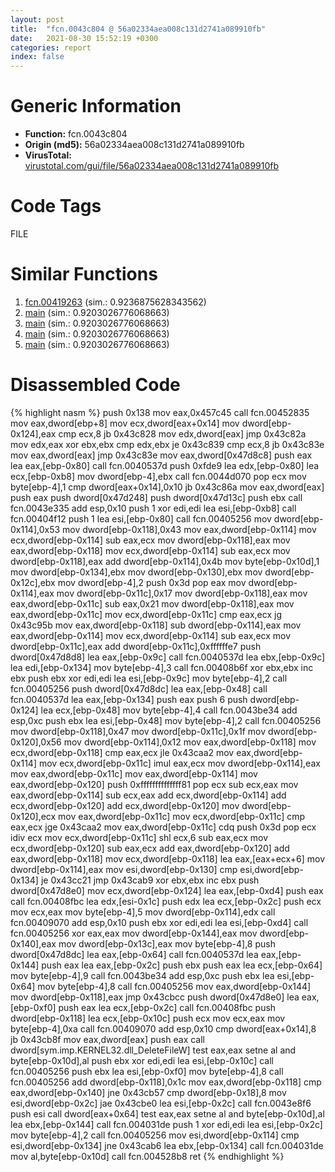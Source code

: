 ```yaml
---
layout: post
title:  "fcn.0043c804 @ 56a02334aea008c131d2741a089910fb"
date:   2021-08-30 15:52:19 +0300
categories: report
index: false
---
```


# Generic Information
- **Function:** fcn.0043c804
- **Origin (md5):** 56a02334aea008c131d2741a089910fb
- **VirusTotal:** [virustotal.com/gui/file/56a02334aea008c131d2741a089910fb][virustotal_ref]

# Code Tags
<span class="tag" id="FILE">FILE</span>


# Similar Functions

1. [fcn.00419263][similar_1_ref] (sim.: 0.9236875628343562)
2. [main][similar_2_ref] (sim.: 0.9203026776068663)
3. [main][similar_3_ref] (sim.: 0.9203026776068663)
4. [main][similar_4_ref] (sim.: 0.9203026776068663)
5. [main][similar_5_ref] (sim.: 0.9203026776068663)


# Disassembled Code

{% highlight nasm %}
push 0x138
mov eax,0x457c45
call fcn.00452835
mov eax,dword[ebp+8]
mov ecx,dword[eax+0x14]
mov dword[ebp-0x124],eax
cmp ecx,8
jb 0x43c828
mov edx,dword[eax]
jmp 0x43c82a
mov edx,eax
xor ebx,ebx
cmp edx,ebx
je 0x43c839
cmp ecx,8
jb 0x43c83e
mov eax,dword[eax]
jmp 0x43c83e
mov eax,dword[0x47d8c8]
push eax
lea eax,[ebp-0x80]
call fcn.0040537d
push 0xfde9
lea edx,[ebp-0x80]
lea ecx,[ebp-0xb8]
mov dword[ebp-4],ebx
call fcn.0044d070
pop ecx
mov byte[ebp-4],1
cmp dword[eax+0x14],0x10
jb 0x43c86a
mov eax,dword[eax]
push eax
push dword[0x47d248]
push dword[0x47d13c]
push ebx
call fcn.0043e335
add esp,0x10
push 1
xor edi,edi
lea esi,[ebp-0xb8]
call fcn.00404f12
push 1
lea esi,[ebp-0x80]
call fcn.00405256
mov dword[ebp-0x114],0x53
mov dword[ebp-0x118],0x43
mov eax,dword[ebp-0x114]
mov ecx,dword[ebp-0x114]
sub eax,ecx
mov dword[ebp-0x118],eax
mov eax,dword[ebp-0x118]
mov ecx,dword[ebp-0x114]
sub eax,ecx
mov dword[ebp-0x118],eax
add dword[ebp-0x114],0x4b
mov byte[ebp-0x10d],1
mov dword[ebp-0x134],ebx
mov dword[ebp-0x130],ebx
mov dword[ebp-0x12c],ebx
mov dword[ebp-4],2
push 0x3d
pop eax
mov dword[ebp-0x114],eax
mov dword[ebp-0x11c],0x17
mov dword[ebp-0x118],eax
mov eax,dword[ebp-0x11c]
sub eax,0x21
mov dword[ebp-0x118],eax
mov eax,dword[ebp-0x11c]
mov ecx,dword[ebp-0x11c]
cmp eax,ecx
jg 0x43c95b
mov eax,dword[ebp-0x118]
sub dword[ebp-0x114],eax
mov eax,dword[ebp-0x114]
mov ecx,dword[ebp-0x114]
sub eax,ecx
mov dword[ebp-0x11c],eax
add dword[ebp-0x11c],0xffffffe7
push dword[0x47d8d8]
lea eax,[ebp-0x9c]
call fcn.0040537d
lea ebx,[ebp-0x9c]
lea edi,[ebp-0x134]
mov byte[ebp-4],3
call fcn.00408b6f
xor ebx,ebx
inc ebx
push ebx
xor edi,edi
lea esi,[ebp-0x9c]
mov byte[ebp-4],2
call fcn.00405256
push dword[0x47d8dc]
lea eax,[ebp-0x48]
call fcn.0040537d
lea eax,[ebp-0x134]
push eax
push 6
push dword[ebp-0x124]
lea ecx,[ebp-0x48]
mov byte[ebp-4],4
call fcn.0043be34
add esp,0xc
push ebx
lea esi,[ebp-0x48]
mov byte[ebp-4],2
call fcn.00405256
mov dword[ebp-0x118],0x47
mov dword[ebp-0x11c],0x1f
mov dword[ebp-0x120],0x56
mov dword[ebp-0x114],0x12
mov eax,dword[ebp-0x118]
mov ecx,dword[ebp-0x118]
cmp eax,ecx
jle 0x43caa2
mov eax,dword[ebp-0x114]
mov ecx,dword[ebp-0x11c]
imul eax,ecx
mov dword[ebp-0x114],eax
mov eax,dword[ebp-0x11c]
mov eax,dword[ebp-0x114]
mov eax,dword[ebp-0x120]
push 0xffffffffffffff81
pop ecx
sub ecx,eax
mov eax,dword[ebp-0x114]
sub ecx,eax
add ecx,dword[ebp-0x114]
add ecx,dword[ebp-0x120]
add ecx,dword[ebp-0x120]
mov dword[ebp-0x120],ecx
mov eax,dword[ebp-0x11c]
mov ecx,dword[ebp-0x11c]
cmp eax,ecx
jge 0x43caa2
mov eax,dword[ebp-0x11c]
cdq
push 0x3d
pop ecx
idiv ecx
mov ecx,dword[ebp-0x11c]
shl ecx,6
sub eax,ecx
mov ecx,dword[ebp-0x120]
sub eax,ecx
add eax,dword[ebp-0x120]
add eax,dword[ebp-0x118]
mov ecx,dword[ebp-0x118]
lea eax,[eax+ecx+6]
mov dword[ebp-0x114],eax
mov esi,dword[ebp-0x130]
cmp esi,dword[ebp-0x134]
je 0x43cc21
jmp 0x43cab9
xor ebx,ebx
inc ebx
push dword[0x47d8e0]
mov ecx,dword[ebp-0x124]
lea eax,[ebp-0xd4]
push eax
call fcn.00408fbc
lea edx,[esi-0x1c]
push edx
lea ecx,[ebp-0x2c]
push ecx
mov ecx,eax
mov byte[ebp-4],5
mov dword[ebp-0x114],edx
call fcn.00409070
add esp,0x10
push ebx
xor edi,edi
lea esi,[ebp-0xd4]
call fcn.00405256
xor eax,eax
mov dword[ebp-0x144],eax
mov dword[ebp-0x140],eax
mov dword[ebp-0x13c],eax
mov byte[ebp-4],8
push dword[0x47d8dc]
lea eax,[ebp-0x64]
call fcn.0040537d
lea eax,[ebp-0x144]
push eax
lea eax,[ebp-0x2c]
push ebx
push eax
lea ecx,[ebp-0x64]
mov byte[ebp-4],9
call fcn.0043be34
add esp,0xc
push ebx
lea esi,[ebp-0x64]
mov byte[ebp-4],8
call fcn.00405256
mov eax,dword[ebp-0x144]
mov dword[ebp-0x118],eax
jmp 0x43cbcc
push dword[0x47d8e0]
lea eax,[ebp-0xf0]
push eax
lea ecx,[ebp-0x2c]
call fcn.00408fbc
push dword[ebp-0x118]
lea ecx,[ebp-0x10c]
push ecx
mov ecx,eax
mov byte[ebp-4],0xa
call fcn.00409070
add esp,0x10
cmp dword[eax+0x14],8
jb 0x43cb8f
mov eax,dword[eax]
push eax
call dword[sym.imp.KERNEL32.dll_DeleteFileW]
test eax,eax
setne al
and byte[ebp-0x10d],al
push ebx
xor edi,edi
lea esi,[ebp-0x10c]
call fcn.00405256
push ebx
lea esi,[ebp-0xf0]
mov byte[ebp-4],8
call fcn.00405256
add dword[ebp-0x118],0x1c
mov eax,dword[ebp-0x118]
cmp eax,dword[ebp-0x140]
jne 0x43cb57
cmp dword[ebp-0x18],8
mov esi,dword[ebp-0x2c]
jae 0x43cbe0
lea esi,[ebp-0x2c]
call fcn.0043e8f6
push esi
call dword[eax+0x64]
test eax,eax
setne al
and byte[ebp-0x10d],al
lea ebx,[ebp-0x144]
call fcn.004031de
push 1
xor edi,edi
lea esi,[ebp-0x2c]
mov byte[ebp-4],2
call fcn.00405256
mov esi,dword[ebp-0x114]
cmp esi,dword[ebp-0x134]
jne 0x43cab6
lea ebx,[ebp-0x134]
call fcn.004031de
mov al,byte[ebp-0x10d]
call fcn.004528b8
ret
{% endhighlight %}


[similar_1_ref]: /report/fcn.00419263@44e1ffcf4e71f4505c09d520fd75f1e4
[similar_2_ref]: /report/main@7307643b343733b7fbd7b4b4fb482515
[similar_3_ref]: /report/main@44a756939733df3681808b122b91651f
[similar_4_ref]: /report/main@a314f14b11fc4f772a3e30c11b5cb1d4
[similar_5_ref]: /report/main@13ef005ca8ff2306b83fd3ae03f29104
[virustotal_ref]: https://www.virustotal.com/gui/file/56a02334aea008c131d2741a089910fb